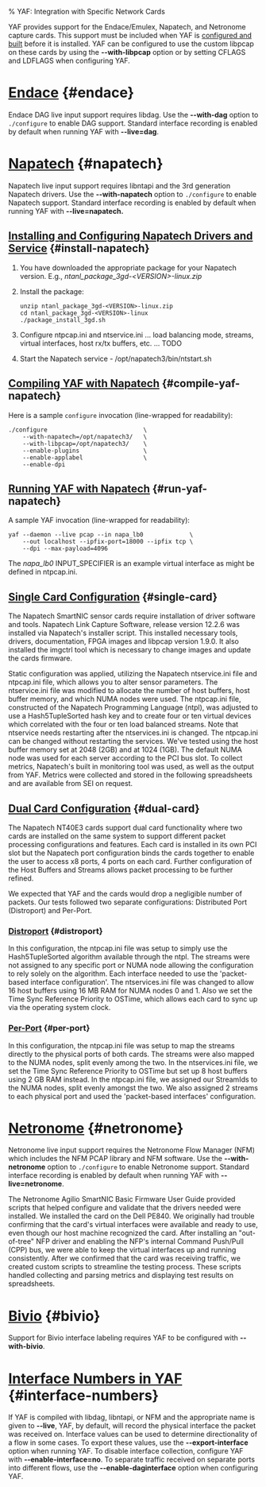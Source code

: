 % YAF: Integration with Specific Network Cards

YAF provides support for the Endace/Emulex, Napatech, and Netronome capture
cards. This support must be included when YAF is [configured and
built][installation] before it is installed. YAF can be configured to use
the custom libpcap on these cards by using the **--with-libpcap** option or
by setting CFLAGS and LDFLAGS when configuring YAF.

# [Endace](#endace) {#endace}

Endace DAG live input support requires libdag. Use the **--with-dag** option
to `./configure` to enable DAG support. Standard interface recording is
enabled by default when running YAF with **--live=dag**.

# [Napatech](#napatech) {#napatech}

Napatech live input support requires libntapi and the 3rd generation
Napatech drivers. Use the **--with-napatech** option to `./configure` to
enable Napatech support. Standard interface recording is enabled by default
when running YAF with **--live=napatech.**

## [Installing and Configuring Napatech Drivers and Service](#install-napatech) {#install-napatech}

1.  You have downloaded the appropriate package for your Napatech version.
    E.g., *ntanl_package_3gd-\<VERSION\>-linux.zip*

2.  Install the package:

        unzip ntanl_package_3gd-<VERSION>-linux.zip
        cd ntanl_package_3gd-<VERSION>-linux
        ./package_install_3gd.sh

3.  Configure ntpcap.ini and ntservice.ini \... load balancing mode,
    streams, virtual interfaces, host rx/tx buffers, etc. \... TODO

4.  Start the Napatech service - /opt/napatech3/bin/ntstart.sh

## [Compiling YAF with Napatech](#compile-yaf-napatech) {#compile-yaf-napatech}

Here is a sample `configure` invocation (line-wrapped for readability):

    ./configure                           \
        --with-napatech=/opt/napatech3/   \
        --with-libpcap=/opt/napatech3/    \
        --enable-plugins                  \
        --enable-applabel                 \
        --enable-dpi

## [Running YAF with Napatech](#run-yaf-napatech) {#run-yaf-napatech}

A sample YAF invocation (line-wrapped for readability):

    yaf --daemon --live pcap --in napa_lb0             \
        --out localhost --ipfix-port=18000 --ipfix tcp \
        --dpi --max-payload=4096

The *napa\_lb0* INPUT\_SPECIFIER is an example virtual interface as might be
defined in ntpcap.ini.

## [Single Card Configuration](#single-card) {#single-card}

The Napatech SmartNIC sensor cards require installation of driver software
and tools. Napatech Link Capture Software, release version 12.2.6 was
installed via Napatech's installer script. This installed necessary tools,
drivers, documentation, FPGA images and libpcap version 1.9.0. It also
installed the imgctrl tool which is necessary to change images and update
the cards firmware.

Static configuration was applied, utilizing the Napatech ntservice.ini file
and ntpcap.ini file, which allows you to alter sensor parameters. The
ntservice.ini file was modified to allocate the number of host buffers, host
buffer memory, and which NUMA nodes were used. The ntpcap.ini file,
constructed of the Napatech Programming Language (ntpl), was adjusted to use
a Hash5TupleSorted hash key and to create four or ten virtual devices which
correlated with the four or ten load balanced streams. Note that ntservice
needs restarting after the ntservices.ini is changed. The ntpcap.ini can be
changed without restarting the services. We've tested using the host buffer
memory set at 2048 (2GB) and at 1024 (1GB). The default NUMA node was used
for each server according to the PCI bus slot. To collect metrics,
Napatech's built in monitoring tool was used, as well as the output from
YAF. Metrics were collected and stored in the following spreadsheets and are
available from SEI on request.

## [Dual Card Configuration](#dual-card) {#dual-card}

The Napatech NT40E3 cards support dual card functionality where two cards
are installed on the same system to support different packet processing
configurations and features. Each card is installed in its own PCI slot but
the Napatech port configuration binds the cards together to enable the user
to access x8 ports, 4 ports on each card. Further configuration of the Host
Buffers and Streams allows packet processing to be further refined.

We expected that YAF and the cards would drop a negligible number of
packets. Our tests followed two separate configurations: Distributed Port
(Distroport) and Per-Port.

### [Distroport](#distroport) {#distroport}

In this configuration, the ntpcap.ini file was setup to simply use the
Hash5TupleSorted algorithm available through the ntpl. The streams were not
assigned to any specific port or NUMA node allowing the configuration to
rely solely on the algorithm. Each interface needed to use the 'packet-based
interface configuration'. The ntservices.ini file was changed to allow 16
host buffers using 16 MB RAM for NUMA nodes 0 and 1. Also we set the Time
Sync Reference Priority to OSTime, which allows each card to sync up via the
operating system clock.

### [Per-Port](#per-port) {#per-port}

In this configuration, the ntpcap.ini file was setup to map the streams
directly to the physical ports of both cards. The streams were also mapped
to the NUMA nodes, split evenly among the two. In the ntservices.ini file,
we set the Time Sync Reference Priority to OSTime but set up 8 host buffers
using 2 GB RAM instead. In the ntpcap.ini file, we assigned our StreamIds to
the NUMA nodes, split evenly amongst the two. We also assigned 2 streams to
each physical port and used the 'packet-based interfaces' configuration.

# [Netronome](#netronome) {#netronome}

Netronome live input support requires the Netronome Flow Manager (NFM) which
includes the NFM PCAP library and NFM software. Use the **--with-netronome**
option to `./configure` to enable Netronome support. Standard interface
recording is enabled by default when running YAF with **--live=netronome**.

The Netronome Agilio SmartNIC Basic Firmware User Guide provided scripts
that helped configure and validate that the drivers needed were installed.
We installed the card on the Dell PE840. We originally had trouble
confirming that the card's virtual interfaces were available and ready to
use, even though our host machine recognized the card. After installing an
"out-of-tree" NFP driver and enabling the NFP's internal Command Push/Pull
(CPP) bus, we were able to keep the virtual interfaces up and running
consistently. After we confirmed that the card was receiving traffic, we
created custom scripts to streamline the testing process. These scripts
handled collecting and parsing metrics and displaying test results on
spreadsheets.

# [Bivio](#bivio) {#bivio}

Support for Bivio interface labeling requires YAF to be configured with
**--with-bivio**.

# [Interface Numbers in YAF](#interface-numbers) {#interface-numbers}

If YAF is compiled with libdag, libntapi, or NFM and the appropriate name is
given to **--live**, YAF, by default, will record the physical interface the
packet was received on. Interface values can be used to determine
directionality of a flow in some cases. To export these values, use the
**--export-interface** option when running YAF. To disable interface
collection, configure YAF with **--enable-interface=no**. To separate
traffic received on separate ports into different flows, use the
**--enable-daginterface** option when configuring YAF.


[installation]:  install.html

[//]: # (Local variables:)
[//]: # (fill-column: 76)
[//]: # (indent-tabs-mode: nil)
[//]: # (sentence-end-double-space: nil)
[//]: # (tab-width: 8)
[//]: # (End:)
